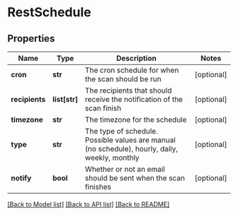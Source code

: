 # RestSchedule

## Properties
Name | Type | Description | Notes
------------ | ------------- | ------------- | -------------
**cron** | **str** | The cron schedule for when the scan should be run | [optional] 
**recipients** | **list[str]** | The recipients that should receive the notification of the scan finish | [optional] 
**timezone** | **str** | The timezone for the schedule | [optional] 
**type** | **str** | The type of schedule. Possible values are manual (no schedule), hourly, daily, weekly, monthly | [optional] 
**notify** | **bool** | Whether or not an email should be sent when the scan finishes | [optional] 

[[Back to Model list]](../README.md#documentation-for-models) [[Back to API list]](../README.md#documentation-for-api-endpoints) [[Back to README]](../README.md)


